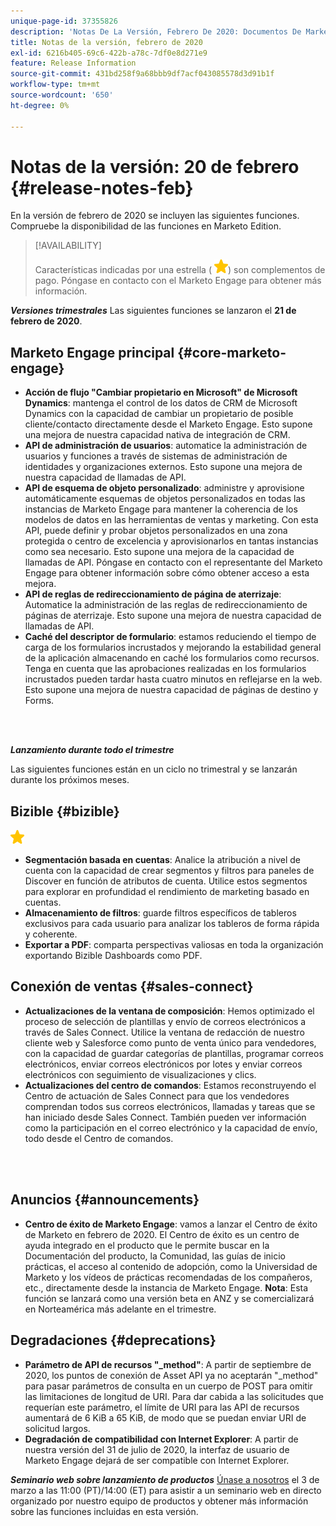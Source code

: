 ```yaml
---
unique-page-id: 37355826
description: 'Notas De La Versión, Febrero De 2020: Documentos De Marketo: Documentación Del Producto'
title: Notas de la versión, febrero de 2020
exl-id: 6216b405-69c6-422b-a78c-7df0e8d271e9
feature: Release Information
source-git-commit: 431bd258f9a68bbb9df7acf043085578d3d91b1f
workflow-type: tm+mt
source-wordcount: '650'
ht-degree: 0%

---
```


# Notas de la versión: 20 de febrero {#release-notes-feb}

En la versión de febrero de 2020 se incluyen las siguientes funciones. Compruebe la disponibilidad de las funciones en Marketo Edition.

>[!AVAILABILITY]
>
>Características indicadas por una estrella ( ![(estrella)](assets/yellow-star.png)) son complementos de pago. Póngase en contacto con el Marketo Engage para obtener más información.

**_Versiones trimestrales_** Las siguientes funciones se lanzaron el **21 de febrero de 2020**.

## Marketo Engage principal {#core-marketo-engage}

* **Acción de flujo &quot;Cambiar propietario en Microsoft&quot; de Microsoft Dynamics**: mantenga el control de los datos de CRM de Microsoft Dynamics con la capacidad de cambiar un propietario de posible cliente/contacto directamente desde el Marketo Engage. Esto supone una mejora de nuestra capacidad nativa de integración de CRM.
* **API de administración de usuarios**: automatice la administración de usuarios y funciones a través de sistemas de administración de identidades y organizaciones externos. Esto supone una mejora de nuestra capacidad de llamadas de API.
* **API de esquema de objeto personalizado**: administre y aprovisione automáticamente esquemas de objetos personalizados en todas las instancias de Marketo Engage para mantener la coherencia de los modelos de datos en las herramientas de ventas y marketing. Con esta API, puede definir y probar objetos personalizados en una zona protegida o centro de excelencia y aprovisionarlos en tantas instancias como sea necesario. Esto supone una mejora de la capacidad de llamadas de API. Póngase en contacto con el representante del Marketo Engage para obtener información sobre cómo obtener acceso a esta mejora.
* **API de reglas de redireccionamiento de página de aterrizaje**: Automatice la administración de las reglas de redireccionamiento de páginas de aterrizaje. Esto supone una mejora de nuestra capacidad de llamadas de API.
* **Caché del descriptor de formulario**: estamos reduciendo el tiempo de carga de los formularios incrustados y mejorando la estabilidad general de la aplicación almacenando en caché los formularios como recursos. Tenga en cuenta que las aprobaciones realizadas en los formularios incrustados pueden tardar hasta cuatro minutos en reflejarse en la web. Esto supone una mejora de nuestra capacidad de páginas de destino y Forms.

<br> 

**_Lanzamiento durante todo el trimestre_**

Las siguientes funciones están en un ciclo no trimestral y se lanzarán durante los próximos meses.

## Bizible {#bizible}

![(estrella)](assets/yellow-star.png)

* **Segmentación basada en cuentas**: Analice la atribución a nivel de cuenta con la capacidad de crear segmentos y filtros para paneles de Discover en función de atributos de cuenta. Utilice estos segmentos para explorar en profundidad el rendimiento de marketing basado en cuentas.
* **Almacenamiento de filtros**: guarde filtros específicos de tableros exclusivos para cada usuario para analizar los tableros de forma rápida y coherente.
* **Exportar a PDF**: comparta perspectivas valiosas en toda la organización exportando Bizible Dashboards como PDF.

## Conexión de ventas {#sales-connect}

* **Actualizaciones de la ventana de composición**: Hemos optimizado el proceso de selección de plantillas y envío de correos electrónicos a través de Sales Connect. Utilice la ventana de redacción de nuestro cliente web y Salesforce como punto de venta único para vendedores, con la capacidad de guardar categorías de plantillas, programar correos electrónicos, enviar correos electrónicos por lotes y enviar correos electrónicos con seguimiento de visualizaciones y clics.
* **Actualizaciones del centro de comandos**: Estamos reconstruyendo el Centro de actuación de Sales Connect para que los vendedores comprendan todos sus correos electrónicos, llamadas y tareas que se han iniciado desde Sales Connect. También pueden ver información como la participación en el correo electrónico y la capacidad de envío, todo desde el Centro de comandos.

<br> 

## Anuncios {#announcements}

* **Centro de éxito de Marketo Engage**: vamos a lanzar el Centro de éxito de Marketo en febrero de 2020. El Centro de éxito es un centro de ayuda integrado en el producto que le permite buscar en la Documentación del producto, la Comunidad, las guías de inicio prácticas, el acceso al contenido de adopción, como la Universidad de Marketo y los vídeos de prácticas recomendadas de los compañeros, etc., directamente desde la instancia de Marketo Engage. **Nota**: Esta función se lanzará como una versión beta en ANZ y se comercializará en Norteamérica más adelante en el trimestre.

## Degradaciones {#deprecations}

* **Parámetro de API de recursos &quot;_method&quot;**: A partir de septiembre de 2020, los puntos de conexión de Asset API ya no aceptarán &quot;_method&quot; para pasar parámetros de consulta en un cuerpo de POST para omitir las limitaciones de longitud de URI. Para dar cabida a las solicitudes que requerían este parámetro, el límite de URI para las API de recursos aumentará de 6 KiB a 65 KiB, de modo que se puedan enviar URI de solicitud largos.
* **Degradación de compatibilidad con Internet Explorer**: A partir de nuestra versión del 31 de julio de 2020, la interfaz de usuario de Marketo Engage dejará de ser compatible con Internet Explorer.

**_Seminario web sobre lanzamiento de productos_** [Únase a nosotros](https://engage.marketo.com/Jan_Feb_20_Release_Webinar_Registration.html) el 3 de marzo a las 11:00 (PT)/14:00 (ET) para asistir a un seminario web en directo organizado por nuestro equipo de productos y obtener más información sobre las funciones incluidas en esta versión.
